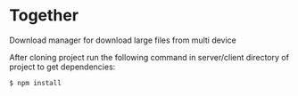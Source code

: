 Together
=============
Download manager for download large files from multi device

After cloning project run the following command in server/client directory of project to get dependencies:
```bash
$ npm install
```
